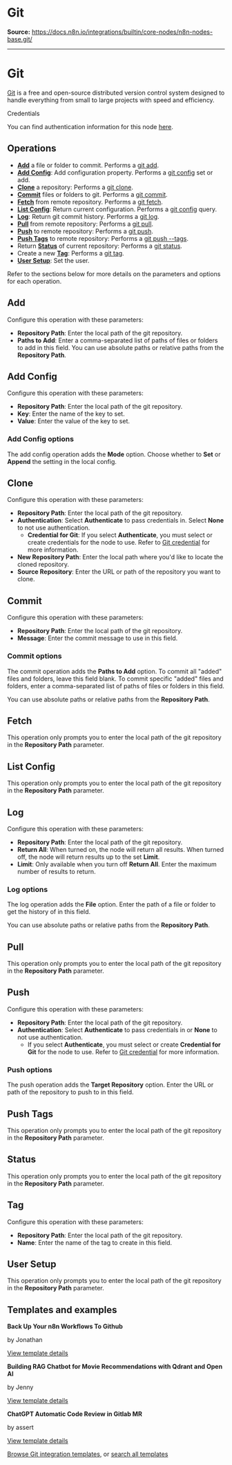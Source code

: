 # Git

**Source:** https://docs.n8n.io/integrations/builtin/core-nodes/n8n-nodes-base.git/

---

# Git

[Git](https://git-scm.com/) is a free and open-source distributed version control system designed to handle everything from small to large projects with speed and efficiency.

Credentials

You can find authentication information for this node [here](../../credentials/git/).

## Operations

- [**Add**](#add) a file or folder to commit. Performs a [git add](https://git-scm.com/docs/git-add).
- [**Add Config**](#add-config): Add configuration property. Performs a [git config](https://git-scm.com/docs/git-config) set or add.
- [**Clone**](#clone) a repository: Performs a [git clone](https://git-scm.com/docs/git-clone).
- [**Commit**](#commit) files or folders to git. Performs a [git commit](https://git-scm.com/docs/git-commit).
- [**Fetch**](#fetch) from remote repository. Performs a [git fetch](https://git-scm.com/docs/git-fetch).
- [**List Config**](#list-config): Return current configuration. Performs a [git config](https://git-scm.com/docs/git-config) query.
- [**Log**](#log): Return git commit history. Performs a [git log](https://git-scm.com/docs/git-log).
- [**Pull**](#pull) from remote repository: Performs a [git pull](https://git-scm.com/docs/git-pull).
- [**Push**](#push) to remote repository: Performs a [git push](https://git-scm.com/docs/git-push).
- [**Push Tags**](#push-tags) to remote repository: Performs a [git push --tags](https://git-scm.com/docs/git-push#Documentation/git-push.txt---tags).
- Return [**Status**](#status) of current repository: Performs a [git status](https://git-scm.com/docs/git-status).
- Create a new [**Tag**](#tag): Performs a [git tag](https://git-scm.com/docs/git-tag).
- [**User Setup**](#user-setup): Set the user.

Refer to the sections below for more details on the parameters and options for each operation.

## Add

Configure this operation with these parameters:

- **Repository Path**: Enter the local path of the git repository.
- **Paths to Add**: Enter a comma-separated list of paths of files or folders to add in this field. You can use absolute paths or relative paths from the **Repository Path**.

## Add Config

Configure this operation with these parameters:

- **Repository Path**: Enter the local path of the git repository.
- **Key**: Enter the name of the key to set.
- **Value**: Enter the value of the key to set.

### Add Config options

The add config operation adds the **Mode** option. Choose whether to **Set** or **Append** the setting in the local config.

## Clone

Configure this operation with these parameters:

- **Repository Path**: Enter the local path of the git repository.
- **Authentication**: Select **Authenticate** to pass credentials in. Select **None** to not use authentication.
  - **Credential for Git**: If you select **Authenticate**, you must select or create credentials for the node to use. Refer to [Git credential](../../credentials/git/) for more information.
- **New Repository Path**: Enter the local path where you'd like to locate the cloned repository.
- **Source Repository**: Enter the URL or path of the repository you want to clone.

## Commit

Configure this operation with these parameters:

- **Repository Path**: Enter the local path of the git repository.
- **Message**: Enter the commit message to use in this field.

### Commit options

The commit operation adds the **Paths to Add** option. To commit all "added" files and folders, leave this field blank. To commit specific "added" files and folders, enter a comma-separated list of paths of files or folders in this field.

You can use absolute paths or relative paths from the **Repository Path**.

## Fetch

This operation only prompts you to enter the local path of the git repository in the **Repository Path** parameter.

## List Config

This operation only prompts you to enter the local path of the git repository in the **Repository Path** parameter.

## Log

Configure this operation with these parameters:

- **Repository Path**: Enter the local path of the git repository.
- **Return All**: When turned on, the node will return all results. When turned off, the node will return results up to the set **Limit**.
- **Limit**: Only available when you turn off **Return All**. Enter the maximum number of results to return.

### Log options

The log operation adds the **File** option. Enter the path of a file or folder to get the history of in this field.

You can use absolute paths or relative paths from the **Repository Path**.

## Pull

This operation only prompts you to enter the local path of the git repository in the **Repository Path** parameter.

## Push

Configure this operation with these parameters:

- **Repository Path**: Enter the local path of the git repository.
- **Authentication**: Select **Authenticate** to pass credentials in or **None** to not use authentication.
  - If you select **Authenticate**, you must select or create **Credential for Git** for the node to use. Refer to [Git credential](../../credentials/git/) for more information.

### Push options

The push operation adds the **Target Repository** option. Enter the URL or path of the repository to push to in this field.

## Push Tags

This operation only prompts you to enter the local path of the git repository in the **Repository Path** parameter.

## Status

This operation only prompts you to enter the local path of the git repository in the **Repository Path** parameter.

## Tag

Configure this operation with these parameters:

- **Repository Path**: Enter the local path of the git repository.
- **Name**: Enter the name of the tag to create in this field.

## User Setup

This operation only prompts you to enter the local path of the git repository in the **Repository Path** parameter.

## Templates and examples

**Back Up Your n8n Workflows To Github**

by Jonathan

[View template details](https://n8n.io/workflows/1534-back-up-your-n8n-workflows-to-github/)

**Building RAG Chatbot for Movie Recommendations with Qdrant and Open AI**

by Jenny

[View template details](https://n8n.io/workflows/2440-building-rag-chatbot-for-movie-recommendations-with-qdrant-and-open-ai/)

**ChatGPT Automatic Code Review in Gitlab MR**

by assert

[View template details](https://n8n.io/workflows/2167-chatgpt-automatic-code-review-in-gitlab-mr/)

[Browse Git integration templates](https://n8n.io/integrations/git/), or [search all templates](https://n8n.io/workflows/)
